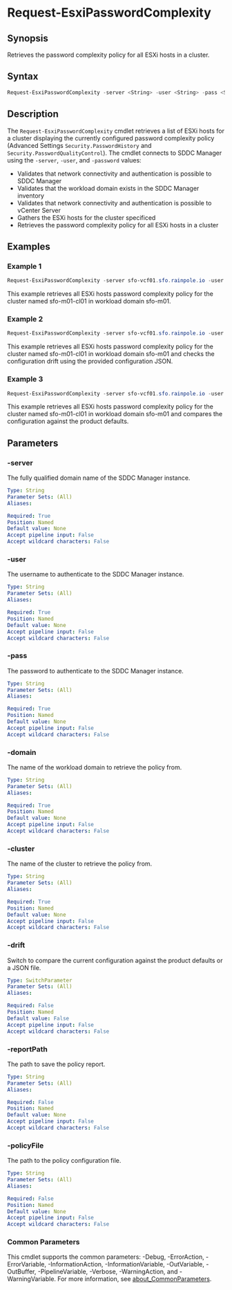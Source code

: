 # Request-EsxiPasswordComplexity

## Synopsis

Retrieves the password complexity policy for all ESXi hosts in a cluster.

## Syntax

```powershell
Request-EsxiPasswordComplexity -server <String> -user <String> -pass <String> -domain <String> -cluster <String> [-drift] [-reportPath <String>] [-policyFile <String>] [<CommonParameters>]
```

## Description

The `Request-EsxiPasswordComplexity` cmdlet retrieves a list of ESXi hosts for a cluster displaying the currently configured password complexity policy (Advanced Settings `Security.PasswordHistory` and `Security.PasswordQualityControl`).
The cmdlet connects to SDDC Manager using the `-server`, `-user`, and `-password` values:

- Validates that network connectivity and authentication is possible to SDDC Manager
- Validates that the workload domain exists in the SDDC Manager inventory
- Validates that network connectivity and authentication is possible to vCenter Server
- Gathers the ESXi hosts for the cluster specificed
- Retrieves the password complexity policy for all ESXi hosts in a cluster

## Examples

### Example 1

```powershell
Request-EsxiPasswordComplexity -server sfo-vcf01.sfo.rainpole.io -user administrator@vsphere.local -pass VMw@re1! -domain sfo-m01 -cluster sfo-m01-cl01
```

This example retrieves all ESXi hosts password complexity policy for the cluster named sfo-m01-cl01 in workload domain sfo-m01.

### Example 2

```powershell
Request-EsxiPasswordComplexity -server sfo-vcf01.sfo.rainpole.io -user administrator@vsphere.local -pass VMw@re1! -domain sfo-m01 -cluster sfo-m01-cl01 -drift -reportPath "F:\Reporting" -policyFile "passwordPolicyConfig.json"
```

This example retrieves all ESXi hosts password complexity policy for the cluster named sfo-m01-cl01 in workload domain sfo-m01 and checks the configuration drift using the provided configuration JSON.

### Example 3

```powershell
Request-EsxiPasswordComplexity -server sfo-vcf01.sfo.rainpole.io -user administrator@vsphere.local -pass VMw@re1! -domain sfo-m01 -cluster sfo-m01-cl01 -drift
```

This example retrieves all ESXi hosts password complexity policy for the cluster named sfo-m01-cl01 in workload domain sfo-m01 and compares the configuration against the product defaults.

## Parameters

### -server

The fully qualified domain name of the SDDC Manager instance.

```yaml
Type: String
Parameter Sets: (All)
Aliases:

Required: True
Position: Named
Default value: None
Accept pipeline input: False
Accept wildcard characters: False
```

### -user

The username to authenticate to the SDDC Manager instance.

```yaml
Type: String
Parameter Sets: (All)
Aliases:

Required: True
Position: Named
Default value: None
Accept pipeline input: False
Accept wildcard characters: False
```

### -pass

The password to authenticate to the SDDC Manager instance.

```yaml
Type: String
Parameter Sets: (All)
Aliases:

Required: True
Position: Named
Default value: None
Accept pipeline input: False
Accept wildcard characters: False
```

### -domain

The name of the workload domain to retrieve the policy from.

```yaml
Type: String
Parameter Sets: (All)
Aliases:

Required: True
Position: Named
Default value: None
Accept pipeline input: False
Accept wildcard characters: False
```

### -cluster

The name of the cluster to retrieve the policy from.

```yaml
Type: String
Parameter Sets: (All)
Aliases:

Required: True
Position: Named
Default value: None
Accept pipeline input: False
Accept wildcard characters: False
```

### -drift

Switch to compare the current configuration against the product defaults or a JSON file.

```yaml
Type: SwitchParameter
Parameter Sets: (All)
Aliases:

Required: False
Position: Named
Default value: False
Accept pipeline input: False
Accept wildcard characters: False
```

### -reportPath

The path to save the policy report.

```yaml
Type: String
Parameter Sets: (All)
Aliases:

Required: False
Position: Named
Default value: None
Accept pipeline input: False
Accept wildcard characters: False
```

### -policyFile

The path to the policy configuration file.

```yaml
Type: String
Parameter Sets: (All)
Aliases:

Required: False
Position: Named
Default value: None
Accept pipeline input: False
Accept wildcard characters: False
```

### Common Parameters

This cmdlet supports the common parameters: -Debug, -ErrorAction, -ErrorVariable, -InformationAction, -InformationVariable, -OutVariable, -OutBuffer, -PipelineVariable, -Verbose, -WarningAction, and -WarningVariable. For more information, see [about_CommonParameters](http://go.microsoft.com/fwlink/?LinkID=113216).
